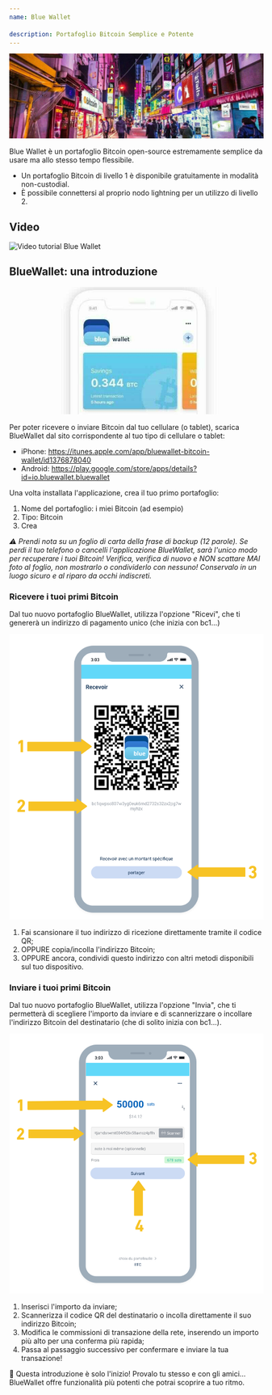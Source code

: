 ```yaml
---
name: Blue Wallet

description: Portafoglio Bitcoin Semplice e Potente
---
```


![cover](assets/cover.jpeg)

Blue Wallet è un portafoglio Bitcoin open-source estremamente semplice da usare ma allo stesso tempo flessibile.

- Un portafoglio Bitcoin di livello 1 è disponibile gratuitamente in modalità non-custodial.
- È possibile connettersi al proprio nodo lightning per un utilizzo di livello 2.

## Video

![Video tutorial Blue Wallet](https://www.youtube.com/watch?v=UCAtFgkdJtM)

## BlueWallet: una introduzione

![image](assets/1.jpeg)

Per poter ricevere o inviare Bitcoin dal tuo cellulare (o tablet), scarica BlueWallet dal sito corrispondente al tuo tipo di cellulare o tablet:

- iPhone: https://itunes.apple.com/app/bluewallet-bitcoin-wallet/id1376878040
- Android: https://play.google.com/store/apps/details?id=io.bluewallet.bluewallet

Una volta installata l'applicazione, crea il tuo primo portafoglio:

1. Nome del portafoglio: i miei Bitcoin (ad esempio)
2. Tipo: Bitcoin
3. Crea

_⚠️ Prendi nota su un foglio di carta della frase di backup (12 parole). Se perdi il tuo telefono o cancelli l'applicazione BlueWallet, sarà l'unico modo per recuperare i tuoi Bitcoin! Verifica, verifica di nuovo e NON scattare MAI foto al foglio, non mostrarlo o condividerlo con nessuno! Conservalo in un luogo sicuro e al riparo da occhi indiscreti._

### Ricevere i tuoi primi Bitcoin

Dal tuo nuovo portafoglio BlueWallet, utilizza l'opzione "Ricevi", che ti genererà un indirizzo di pagamento unico (che inizia con bc1...)

![image](assets/2.png)

1. Fai scansionare il tuo indirizzo di ricezione direttamente tramite il codice QR;
2. OPPURE copia/incolla l'indirizzo Bitcoin;
3. OPPURE ancora, condividi questo indirizzo con altri metodi disponibili sul tuo dispositivo.

### Inviare i tuoi primi Bitcoin

Dal tuo nuovo portafoglio BlueWallet, utilizza l'opzione "Invia", che ti permetterà di scegliere l'importo da inviare e di scannerizzare o incollare l'indirizzo Bitcoin del destinatario (che di solito inizia con bc1...).

![image](assets/3.png)

1. Inserisci l'importo da inviare;
2. Scannerizza il codice QR del destinatario o incolla direttamente il suo indirizzo Bitcoin;
3. Modifica le commissioni di transazione della rete, inserendo un importo più alto per una conferma più rapida;
4. Passa al passaggio successivo per confermare e inviare la tua transazione!

🥇 Questa introduzione è solo l'inizio! Provalo tu stesso e con gli amici... BlueWallet offre funzionalità più potenti che potrai scoprire a tuo ritmo.
